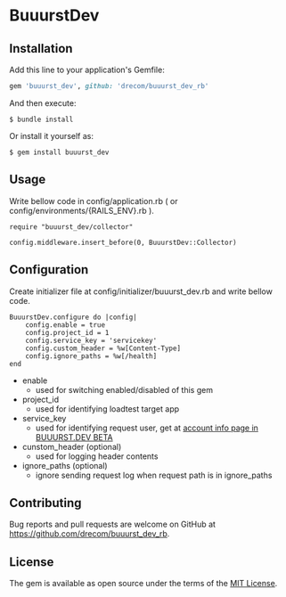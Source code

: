 # BuuurstDev

## Installation

Add this line to your application's Gemfile:

```ruby
gem 'buuurst_dev', github: 'drecom/buuurst_dev_rb' 
```

And then execute:

    $ bundle install

Or install it yourself as:

    $ gem install buuurst_dev

## Usage
Write bellow code in config/application.rb ( or config/environments/{RAILS_ENV}.rb ).

    require "buuurst_dev/collector"

    config.middleware.insert_before(0, BuuurstDev::Collector)
## Configuration
Create initializer file at config/initializer/buuurst_dev.rb and write bellow code.

    BuuurstDev.configure do |config|
        config.enable = true
        config.project_id = 1
        config.service_key = 'servicekey'
        config.custom_header = %w[Content-Type]
        config.ignore_paths = %w[/health]
    end

- enable
    - used for switching enabled/disabled of this gem
- project_id
    - used for identifying loadtest target app
- service_key
    - used for identifying request user, get at [account info page in BUUURST.DEV BETA](https://buuurst.dev/accounts) 
- cunstom_header (optional)
    - used for logging header contents
- ignore_paths (optional)
    - ignore sending request log when request path is in ignore_paths 


## Contributing

Bug reports and pull requests are welcome on GitHub at https://github.com/drecom/buuurst_dev_rb.

## License

The gem is available as open source under the terms of the [MIT License](https://opensource.org/licenses/MIT).
